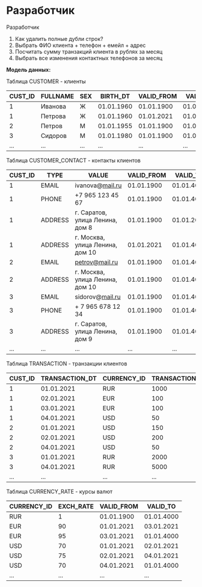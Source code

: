 # **Разработчик**

Разработчик
 1. Как удалить полные дубли строк?
 2. Выбрать ФИО клиента + телефон + емейл + адрес
 3. Посчитать сумму транзакций клиента в рублях за месяц
 4. Выбрать все изменения контактных телефонов за месяц

**Модель данных:**

Таблица CUSTOMER - клиенты

| **CUST\_ID** | **FULLNAME** | **SEX** | **BIRTH\_DT** | **VALID\_FROM** | **VALID\_TO** |
| --- | --- | --- | --- | --- | --- |
| 1 | Иванова | Ж | 01.01.1960 | 01.01.1900 | 01.01.2021 |
| 1 | Петрова | Ж | 01.01.1960 | 01.01.2021 | 01.01.4000 |
| 2 | Петров | М | 01.01.1955 | 01.01.1900 | 01.01.4000 |
| 3 | Сидоров | М | 01.01.1980 | 01.01.1900 | 01.01.4000 |
| ... | ... | ... | ... | ... | ... |

Таблица CUSTOMER\_CONTACT - контакты клиентов

| **CUST\_ID** | **TYPE** | **VALUE** | **VALID\_FROM** | **VALID\_TO** |
| --- | --- | --- | --- | --- |
| 1 | EMAIL | ivanova@[mail.ru](http://mail.ru/) | 01.01.1900 | 01.01.4000 |
| 1 | PHONE | +7 965 123 45 67 | 01.01.1900 | 01.01.4000 |
| 1 | ADDRESS | г. Саратов, улица Ленина, дом 8 | 01.01.1900 | 01.01.2021 |
| 1 | ADDRESS | г. Москва, улица Ленина, дом 10 | 01.01.2021 | 01.01.4000 |
| 2 | EMAIL | petrov@mail.ru | 01.01.1900 | 01.01.4000 |
| 2 | ADDRESS | г. Москва, улица Ленина, дом 10 | 01.01.1900 | 01.01.4000 |
| 3 | EMAIL | sidorov@[mail.ru](http://mail.ru/) | 01.01.1900 | 01.01.4000 |
| 3 | PHONE | + 7 965 678 12 34 | 01.01.1900 | 01.01.4000 |
| 3 | ADDRESS | г. Саратов, улица Ленина, дом 9 | 01.01.1900 | 01.01.4000 |
| ... | ... | ... | ... | ... |

Таблица TRANSACTION - транзакции клиентов

| **CUST\_ID** | **TRANSACTION\_DT** | **CURRENCY\_ID** | **TRANSACTION\_AMT** |
| --- | --- | --- | --- |
| 1 | 01.01.2021 | RUR | 1000 |
| 1 | 02.01.2021 | EUR | 100 |
| 1 | 03.01.2021 | EUR | 100 |
| 1 | 04.01.2021 | USD | 50 |
| 2 | 01.01.2021 | USD | 150 |
| 2 | 02.01.2021 | USD | 200 |
| 2 | 04.01.2021 | USD | 50 |
| 3 | 01.01.2021 | RUR | 2000 |
| 3 | 04.01.2021 | RUR | 5000 |
| ... | ... | ... | ... |

Таблица CURRENCY\_RATE - курсы валют

| **CURRENCY\_ID** | **EXCH\_RATE** | **VALID\_FROM** | **VALID\_TO** |
| --- | --- | --- | --- |
| RUR | 1 | 01.01.1900 | 01.01.4000 |
| EUR | 90 | 01.01.2021 | 03.01.2021 |
| EUR | 95 | 03.01.2021 | 01.01.4000 |
| USD | 70 | 01.01.2021 | 02.01.2021 |
| USD | 75 | 02.01.2021 | 04.01.2021 |
| USD | 70 | 04.01.2021 | 01.01.4000 |
| ... | ... | ... | ... |